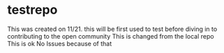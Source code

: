 testrepo
========
This was created on 11/21. this will be first used to test before diving in to contributing to the open community
This is changed from the local repo
This is ok
No Issues because of that
